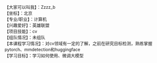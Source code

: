 【大家可以叫我】：Zzzz_b  
【坐标】：北京  
【专业/职业】：计算机  
【兴趣爱好】：英雄联盟  
【项目技能】：cv  
【组队情况】：未组队  
【本课程学习情况】：对cv领域有一定的了解，之前在研究目标检测，熟练掌握pytorch、mmdetection和huggingface  
【学习目标】：学习如何使用、微调大模型